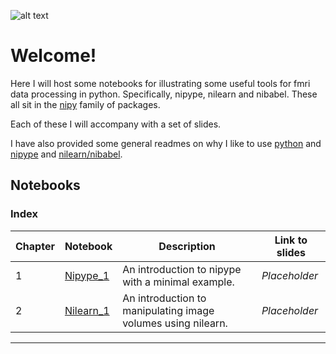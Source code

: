 ![alt text](https://i.imgbox.com/QqCVWa0v.png "Title")

# Welcome!

Here I will host some notebooks for illustrating some useful tools for fmri data processing in python. Specifically, nipype, nilearn and nibabel. These all sit in the [nipy](https://nipy.org/) family of packages.

Each of these I will accompany with a set of slides.

I have also provided some general readmes on why I like to use [python](/PYTHON) and [nipype](/NIPYPE) and [nilearn/nibabel](/NILEARN_NIBABEL).

## Notebooks

### Index
| Chapter | Notebook | Description | Link to slides |
| --- | --- | --- | --- |
| 1 | [Nipype_1](/Nipype_1.ipynb) | An introduction to nipype with a minimal example. | *Placeholder* |
| 2 | [Nilearn_1](/Nilearn_1.ipynb) | An introduction to manipulating image volumes using nilearn. | *Placeholder* |
***
